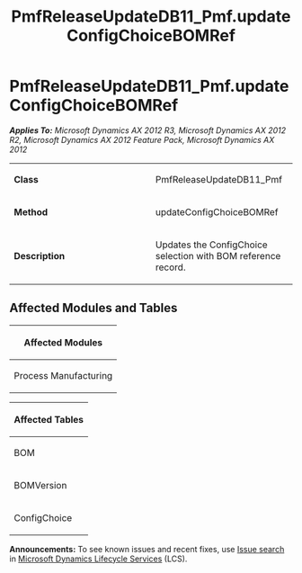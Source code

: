 ﻿---
title: PmfReleaseUpdateDB11_Pmf.updateConfigChoiceBOMRef
TOCTitle: PmfReleaseUpdateDB11_Pmf.updateConfigChoiceBOMRef
ms:assetid: cfe74a49-ab36-ba40-bbf3-53e7655e67ca
ms:mtpsurl: https://msdn.microsoft.com/en-us/library/JJ686894(v=AX.60)
ms:contentKeyID: 49711343
ms.date: 05/18/2015
mtps_version: v=AX.60
---

# PmfReleaseUpdateDB11\_Pmf.updateConfigChoiceBOMRef 


_**Applies To:** Microsoft Dynamics AX 2012 R3, Microsoft Dynamics AX 2012 R2, Microsoft Dynamics AX 2012 Feature Pack, Microsoft Dynamics AX 2012_

<table>
<colgroup>
<col style="width: 50%" />
<col style="width: 50%" />
</colgroup>
<tbody>
<tr class="odd">
<td><p><strong>Class</strong></p></td>
<td><p>PmfReleaseUpdateDB11_Pmf</p></td>
</tr>
<tr class="even">
<td><p><strong>Method</strong></p></td>
<td><p>updateConfigChoiceBOMRef</p></td>
</tr>
<tr class="odd">
<td><p><strong>Description</strong></p></td>
<td><p>Updates the ConfigChoice selection with BOM reference record.</p></td>
</tr>
</tbody>
</table>


## Affected Modules and Tables

<table>
<colgroup>
<col style="width: 100%" />
</colgroup>
<thead>
<tr class="header">
<th><p>Affected Modules</p></th>
</tr>
</thead>
<tbody>
<tr class="odd">
<td><p>Process Manufacturing</p></td>
</tr>
</tbody>
</table>


<table>
<colgroup>
<col style="width: 100%" />
</colgroup>
<thead>
<tr class="header">
<th><p>Affected Tables</p></th>
</tr>
</thead>
<tbody>
<tr class="odd">
<td><p>BOM</p></td>
</tr>
<tr class="even">
<td><p>BOMVersion</p></td>
</tr>
<tr class="odd">
<td><p>ConfigChoice</p></td>
</tr>
</tbody>
</table>

  
**Announcements:** To see known issues and recent fixes, use [Issue search](http://go.microsoft.com/fwlink/?linkid=389258) in [Microsoft Dynamics Lifecycle Services](http://go.microsoft.com/fwlink/?linkid=306505) (LCS).

